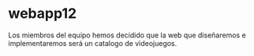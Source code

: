 # webapp12

Los miembros del equipo hemos decidido que la web que diseñaremos e implementaremos será un catalogo de videojuegos.
